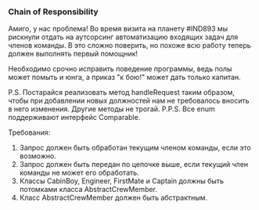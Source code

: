 
### Chain of Responsibility

Амиго, у нас проблема! Во время визита на планету #IND893 мы рискнули отдать на аутсорсинг автоматизацию
входящих задач для членов команды. В это сложно поверить, но похоже всю работу теперь должен выполнять
первый помощник!

Необходимо срочно исправить поведение программы, ведь полы может помыть и юнга, а приказ &quot;к бою!&quot; может дать
только капитан.

P.S. Постарайся реализовать метод handleRequest таким образом, чтобы при добавлении новых должностей нам
не требовалось вносить в него изменения. Другие методы не трогай.
P.P.S. Все enum поддерживают интерфейс Comparable.


Требования:
1.	Запрос должен быть обработан текущим членом команды, если это возможно.
2.	Запрос должен быть передан по цепочке выше, если текущий член команды не может его обработать.
3.	Классы CabinBoy, Engineer, FirstMate и Captain должны быть потомками класса AbstractCrewMember.
4.	Класс AbstractCrewMember должен быть абстрактным.


